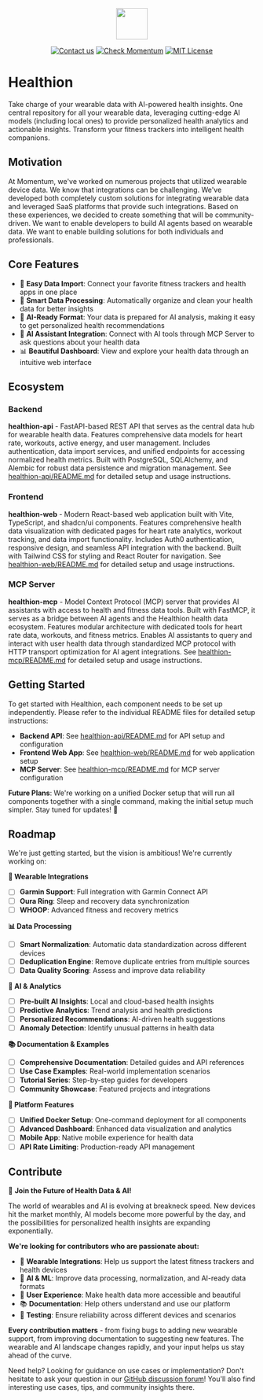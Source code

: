 <div align="center">
  <img src="https://cdn.prod.website-files.com/66a1237564b8afdc9767dd3d/66df7b326efdddf8c1af9dbb_Momentum%20Logo.svg" height="64">

  [![Contact us](https://img.shields.io/badge/Contact%20us-AFF476.svg)](mailto:hello@themomentum.ai?subject=Terraform%20Modules)
  [![Check Momentum](https://img.shields.io/badge/Check%20Momentum-1f6ff9.svg)](https://themomentum.ai)
  [![MIT License](https://img.shields.io/badge/License-MIT-636f5a.svg?longCache=true)](LICENSE)
</div>

# Healthion

Take charge of your wearable data with AI-powered health insights. One central repository for all your wearable data, leveraging cutting-edge AI models (including local ones) to provide personalized health analytics and actionable insights. Transform your fitness trackers into intelligent health companions.

## Motivation 

At Momentum, we've worked on numerous projects that utilized wearable device data. We know that integrations can be challenging. We've developed both completely custom solutions for integrating wearable data and leveraged SaaS platforms that provide such integrations. Based on these experiences, we decided to create something that will be community-driven. We want to enable developers to build AI agents based on wearable data. We want to enable building solutions for both individuals and professionals. 

## Core Features
- 📱 **Easy Data Import**: Connect your favorite fitness trackers and health apps in one place
- 🧠 **Smart Data Processing**: Automatically organize and clean your health data for better insights
- 🤖 **AI-Ready Format**: Your data is prepared for AI analysis, making it easy to get personalized health recommendations
- 💬 **AI Assistant Integration**: Connect with AI tools through MCP Server to ask questions about your health data
- 📊 **Beautiful Dashboard**: View and explore your health data through an intuitive web interface

## Ecosystem

### Backend

**healthion-api** - FastAPI-based REST API that serves as the central data hub for wearable health data. Features comprehensive data models for heart rate, workouts, active energy, and user management. Includes authentication, data import services, and unified endpoints for accessing normalized health metrics. Built with PostgreSQL, SQLAlchemy, and Alembic for robust data persistence and migration management. See [healthion-api/README.md](healthion-api/README.md) for detailed setup and usage instructions. 

### Frontend

**healthion-web** - Modern React-based web application built with Vite, TypeScript, and shadcn/ui components. Features comprehensive health data visualization with dedicated pages for heart rate analytics, workout tracking, and data import functionality. Includes Auth0 authentication, responsive design, and seamless API integration with the backend. Built with Tailwind CSS for styling and React Router for navigation. See [healthion-web/README.md](healthion-web/README.md) for detailed setup and usage instructions. 


### MCP Server

**healthion-mcp** - Model Context Protocol (MCP) server that provides AI assistants with access to health and fitness data tools. Built with FastMCP, it serves as a bridge between AI agents and the Healthion health data ecosystem. Features modular architecture with dedicated tools for heart rate data, workouts, and fitness metrics. Enables AI assistants to query and interact with user health data through standardized MCP protocol with HTTP transport optimization for AI agent integrations. See [healthion-mcp/README.md](healthion-mcp/README.md) for detailed setup and usage instructions.


## Getting Started

To get started with Healthion, each component needs to be set up independently. Please refer to the individual README files for detailed setup instructions:

- **Backend API**: See [healthion-api/README.md](healthion-api/README.md) for API setup and configuration
- **Frontend Web App**: See [healthion-web/README.md](healthion-web/README.md) for web application setup
- **MCP Server**: See [healthion-mcp/README.md](healthion-mcp/README.md) for MCP server configuration

**Future Plans**: We're working on a unified Docker setup that will run all components together with a single command, making the initial setup much simpler. Stay tuned for updates! 🐳


## Roadmap 

We're just getting started, but the vision is ambitious! We're currently working on:

**🔌 Wearable Integrations**
- [ ] **Garmin Support**: Full integration with Garmin Connect API
- [ ] **Oura Ring**: Sleep and recovery data synchronization
- [ ] **WHOOP**: Advanced fitness and recovery metrics

**📊 Data Processing**
- [ ] **Smart Normalization**: Automatic data standardization across different devices
- [ ] **Deduplication Engine**: Remove duplicate entries from multiple sources
- [ ] **Data Quality Scoring**: Assess and improve data reliability

**🤖 AI & Analytics**
- [ ] **Pre-built AI Insights**: Local and cloud-based health insights
- [ ] **Predictive Analytics**: Trend analysis and health predictions
- [ ] **Personalized Recommendations**: AI-driven health suggestions
- [ ] **Anomaly Detection**: Identify unusual patterns in health data

**📚 Documentation & Examples**
- [ ] **Comprehensive Documentation**: Detailed guides and API references
- [ ] **Use Case Examples**: Real-world implementation scenarios
- [ ] **Tutorial Series**: Step-by-step guides for developers
- [ ] **Community Showcase**: Featured projects and integrations

**🚀 Platform Features**
- [ ] **Unified Docker Setup**: One-command deployment for all components
- [ ] **Advanced Dashboard**: Enhanced data visualization and analytics
- [ ] **Mobile App**: Native mobile experience for health data
- [ ] **API Rate Limiting**: Production-ready API management 

## Contribute

🚀 **Join the Future of Health Data & AI!** 

The world of wearables and AI is evolving at breakneck speed. New devices hit the market monthly, AI models become more powerful by the day, and the possibilities for personalized health insights are expanding exponentially. 

**We're looking for contributors who are passionate about:**
- 🔌 **Wearable Integrations**: Help us support the latest fitness trackers and health devices
- 🤖 **AI & ML**: Improve data processing, normalization, and AI-ready data formats
- 🎨 **User Experience**: Make health data more accessible and beautiful
- 📚 **Documentation**: Help others understand and use our platform
- 🧪 **Testing**: Ensure reliability across different devices and scenarios

**Every contribution matters** - from fixing bugs to adding new wearable support, from improving documentation to suggesting new features. The wearable and AI landscape changes rapidly, and your input helps us stay ahead of the curve.

Need help? Looking for guidance on use cases or implementation? Don't hesitate to ask your question in our [GitHub discussion forum](https://github.com/the-momentum/healthion/discussions)! You'll also find interesting use cases, tips, and community insights there.



